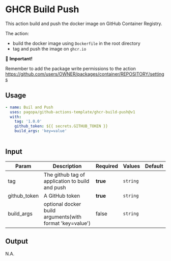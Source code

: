 # GHCR Build Push

This action build and push the docker image on GitHub Container Registry.

The action:

- build the docker image using `Dockerfile` in the root directory
- tag and push the image on `ghcr.io`

👀 **Important!**

Remember to add the package write permissions to the
action https://github.com/users/OWNER/packages/container/REPOSITORY/settings

## Usage

``` yaml
- name: Buil and Push
  uses: pagopa/github-actions-template/ghcr-build-push@v1
  with:
    tag: '1.0.0'
    github_token: ${{ secrets.GITHUB_TOKEN }}
    build_args: 'key=value'
      
```

## Input

| Param        | Description                                              | Required | Values   | Default |
|--------------|----------------------------------------------------------|----------|----------|---------|
| tag          | The github tag of application to build and push          | **true** | `string` |         |
| github_token | A GitHub token                                           | **true** | `string` |         |
| build_args   | optional docker build arguments(with format 'key=value') | false    | `string` |         |

## Output

N.A.

